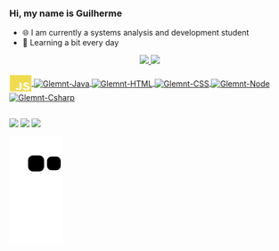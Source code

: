 ### Hi, my name is Guilherme

- 🌐 I am currently a systems analysis and development student
- 🌱 Learning a bit every day

<div align="center">
  <a href="https://github.com/Glemnt">  
  <img height="180em" src="https://github-readme-stats.vercel.app/api?username=Glemnt&show_icons=true&theme=github_dark&include_all_commits=true&count_private=true"/>
  <img height="180em" src="https://github-readme-stats.vercel.app/api/top-langs/?username=Glemnt&layout=compact&langs_count=7&theme=github_dark"/>
</div>

  <div style="display: inline_block"><br>
  <img align="center" alt="Glemnt-Js" height="30" width="40" src="https://raw.githubusercontent.com/devicons/devicon/master/icons/javascript/javascript-plain.svg">
  <img align="center" alt="Glemnt-Java" height="30" width="40" src="https://cdn.jsdelivr.net/gh/devicons/devicon/icons/java/java-plain.svg" />
  <img align="center" alt="Glemnt-HTML" height="30" width="40" src="https://cdn.jsdelivr.net/gh/devicons/devicon/icons/html5/html5-plain.svg" />          
  <img align="center" alt="Glemnt-CSS" height="30" width="40" src="https://cdn.jsdelivr.net/gh/devicons/devicon/icons/css3/css3-plain.svg" />  
  <img align="center" alt="Glemnt-Node" height="30" width="40" src="https://cdn.jsdelivr.net/gh/devicons/devicon/icons/nodejs/nodejs-plain.svg" /> 
  <img align="center" alt="Glemnt-Csharp" height="30" width="40" src="https://cdn.jsdelivr.net/gh/devicons/devicon/icons/php/php-plain.svg" />       
</div>
  
 ##
  
  <div> 
  
  <a href="https://www.instagram.com/guimonteiro__/" target="_blank"><img src="https://img.shields.io/badge/-Instagram-%23E4405F?style=for-the-badge&logo=instagram&logoColor=white" target="_blank"></a>
  <a href = "mailto:monteirogui01@gmail.com"><img src="https://img.shields.io/badge/-Gmail-%23333?style=for-the-badge&logo=gmail&logoColor=white" target="_blank"></a>
  <a href="https://www.linkedin.com/in/monteirogui01/" target="_blank"><img src="https://img.shields.io/badge/-LinkedIn-%230077B5?style=for-the-badge&logo=linkedin&logoColor=white" target="_blank"></a> 
 
  ![Snake animation](https://github.com/rafaballerini/rafaballerini/blob/output/github-contribution-grid-snake.svg)
 
</div>
 
